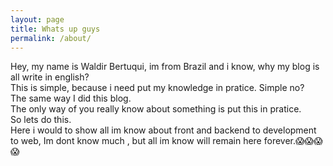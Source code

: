 ```yaml
---
layout: page
title: Whats up guys
permalink: /about/
---
```


Hey, my name is Waldir Bertuqui, im from Brazil and i know, why my blog is all write in english?<br>
This is simple, because i need put my knowledge in pratice. Simple no?<br>
The same way I did this blog.<br>
The only way of you really know about something is put this in pratice.<br>
So lets do this.<br>
Here i would to show all im know about front and backend to development to web, Im dont know much , but all im know will remain here forever.😱😱😱😱